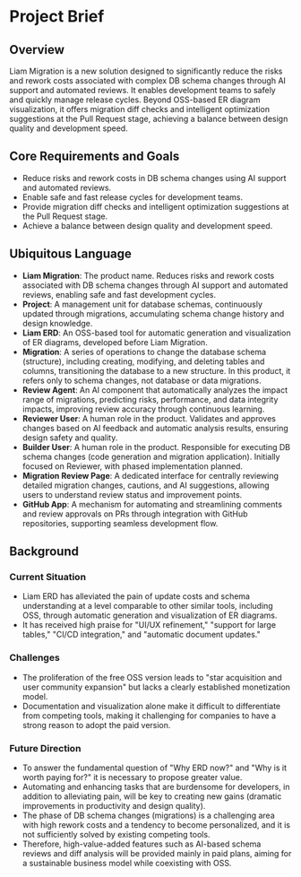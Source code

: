 # Project Brief

## Overview
Liam Migration is a new solution designed to significantly reduce the risks and rework costs associated with complex DB schema changes through AI support and automated reviews. It enables development teams to safely and quickly manage release cycles. Beyond OSS-based ER diagram visualization, it offers migration diff checks and intelligent optimization suggestions at the Pull Request stage, achieving a balance between design quality and development speed.

## Core Requirements and Goals
- Reduce risks and rework costs in DB schema changes using AI support and automated reviews.
- Enable safe and fast release cycles for development teams.
- Provide migration diff checks and intelligent optimization suggestions at the Pull Request stage.
- Achieve a balance between design quality and development speed.

## Ubiquitous Language
- **Liam Migration**: The product name. Reduces risks and rework costs associated with DB schema changes through AI support and automated reviews, enabling safe and fast development cycles.
- **Project**: A management unit for database schemas, continuously updated through migrations, accumulating schema change history and design knowledge.
- **Liam ERD**: An OSS-based tool for automatic generation and visualization of ER diagrams, developed before Liam Migration.
- **Migration**: A series of operations to change the database schema (structure), including creating, modifying, and deleting tables and columns, transitioning the database to a new structure. In this product, it refers only to schema changes, not database or data migrations.
- **Review Agent**: An AI component that automatically analyzes the impact range of migrations, predicting risks, performance, and data integrity impacts, improving review accuracy through continuous learning.
- **Reviewer User**: A human role in the product. Validates and approves changes based on AI feedback and automatic analysis results, ensuring design safety and quality.
- **Builder User**: A human role in the product. Responsible for executing DB schema changes (code generation and migration application). Initially focused on Reviewer, with phased implementation planned.
- **Migration Review Page**: A dedicated interface for centrally reviewing detailed migration changes, cautions, and AI suggestions, allowing users to understand review status and improvement points.
- **GitHub App**: A mechanism for automating and streamlining comments and review approvals on PRs through integration with GitHub repositories, supporting seamless development flow.

## Background
### Current Situation
- Liam ERD has alleviated the pain of update costs and schema understanding at a level comparable to other similar tools, including OSS, through automatic generation and visualization of ER diagrams.
- It has received high praise for "UI/UX refinement," "support for large tables," "CI/CD integration," and "automatic document updates."

### Challenges
- The proliferation of the free OSS version leads to "star acquisition and user community expansion" but lacks a clearly established monetization model.
- Documentation and visualization alone make it difficult to differentiate from competing tools, making it challenging for companies to have a strong reason to adopt the paid version.

### Future Direction
- To answer the fundamental question of "Why ERD now?" and "Why is it worth paying for?" it is necessary to propose greater value.
- Automating and enhancing tasks that are burdensome for developers, in addition to alleviating pain, will be key to creating new gains (dramatic improvements in productivity and design quality).
- The phase of DB schema changes (migrations) is a challenging area with high rework costs and a tendency to become personalized, and it is not sufficiently solved by existing competing tools.
- Therefore, high-value-added features such as AI-based schema reviews and diff analysis will be provided mainly in paid plans, aiming for a sustainable business model while coexisting with OSS.
